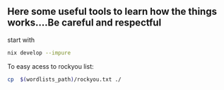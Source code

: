 ## Here some useful tools to learn how the things works....Be careful and respectful


start with 
```bash  
nix develop --impure
```

To easy acess to rockyou list:
```bash  
cp  $(wordlists_path)/rockyou.txt ./
```
 